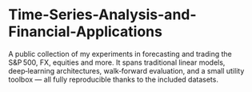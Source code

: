 # Time-Series-Analysis-and-Financial-Applications
A public collection of my experiments in forecasting and trading the S&amp;P 500, FX, equities and more.   It spans traditional linear models, deep‑learning architectures, walk‑forward evaluation, and a small utility toolbox — all fully reproducible thanks to the included datasets.
